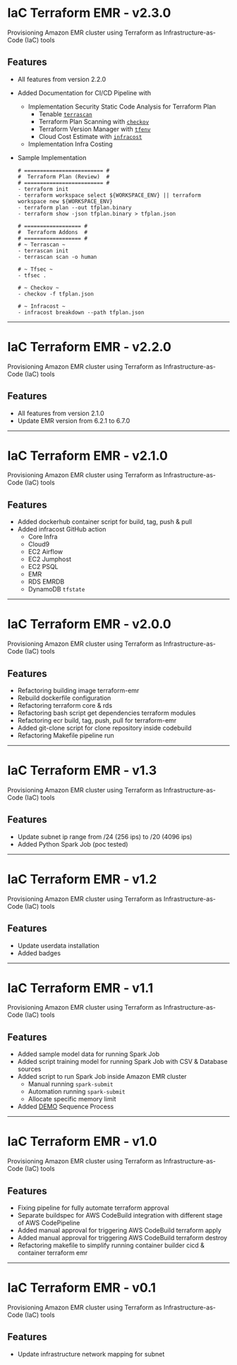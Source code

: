 # IaC Terraform EMR - v2.3.0

Provisioning Amazon EMR cluster using Terraform as Infrastructure-as-Code (IaC) tools

## Features

- All features from version 2.2.0
- Added Documentation for CI/CD Pipeline with
  - Implementation Security Static Code Analysis for Terraform Plan
    - Tenable [`terrascan`](https://github.com/tenable/terrascan)
    - Terraform Plan Scanning with [`checkov`](https://github.com/bridgecrewio/checkov)
    - Terraform Version Manager with [`tfenv`](https://github.com/tfutils/tfenv)
    - Cloud Cost Estimate with [`infracost`](https://www.infracost.io/)
  - Implementation Infra Costing

- Sample Implementation
  ```
  # ========================= #
  #  Terraform Plan (Review)  #
  # ========================= #
  - terraform init
  - terraform workspace select ${WORKSPACE_ENV} || terraform workspace new ${WORKSPACE_ENV}
  - terraform plan --out tfplan.binary
  - terraform show -json tfplan.binary > tfplan.json

  # ================== #
  #  Terraform Addons  #
  # ================== #
  # ~ Terrascan ~
  - terrascan init
  - terrascan scan -o human

  # ~ Tfsec ~
  - tfsec .

  # ~ Checkov ~
  - checkov -f tfplan.json

  # ~ Infracost ~
  - infracost breakdown --path tfplan.json
  ```

---

# IaC Terraform EMR - v2.2.0

Provisioning Amazon EMR cluster using Terraform as Infrastructure-as-Code (IaC) tools

## Features

- All features from version 2.1.0
- Update EMR version from 6.2.1 to 6.7.0

---

# IaC Terraform EMR - v2.1.0

Provisioning Amazon EMR cluster using Terraform as Infrastructure-as-Code (IaC) tools

## Features

- Added dockerhub container script for build, tag, push & pull
- Added infracost GitHub action
  - Core Infra
  - Cloud9
  - EC2 Airflow
  - EC2 Jumphost
  - EC2 PSQL
  - EMR
  - RDS EMRDB
  - DynamoDB `tfstate`

---

# IaC Terraform EMR - v2.0.0

Provisioning Amazon EMR cluster using Terraform as Infrastructure-as-Code (IaC) tools

## Features

- Refactoring building image terraform-emr
- Rebuild dockerfile configuration
- Refactoring terraform core & rds
- Refactoring bash script get dependencies terraform modules
- Refactoring ecr build, tag, push, pull for terraform-emr
- Added git-clone script for clone repository inside codebuild
- Refactoring Makefile pipeline run

---

# IaC Terraform EMR - v1.3

Provisioning Amazon EMR cluster using Terraform as Infrastructure-as-Code (IaC) tools

## Features

- Update subnet ip range from /24 (256 ips) to /20 (4096 ips)
- Added Python Spark Job (poc tested)

---

# IaC Terraform EMR - v1.2

Provisioning Amazon EMR cluster using Terraform as Infrastructure-as-Code (IaC) tools

## Features

- Update userdata installation
- Added badges

---

# IaC Terraform EMR - v1.1

Provisioning Amazon EMR cluster using Terraform as Infrastructure-as-Code (IaC) tools

## Features

- Added sample model data for running Spark Job
- Added script training model for running Spark Job with CSV & Database sources
- Added script to run Spark Job inside Amazon EMR cluster
  - Manual running `spark-submit`
  - Automation running `spark-submit`
  - Allocate specific  memory limit
- Added [DEMO](DEMO.md) Sequence Process

---

# IaC Terraform EMR - v1.0

Provisioning Amazon EMR cluster using Terraform as Infrastructure-as-Code (IaC) tools

## Features

- Fixing pipeline for fully automate terraform approval
- Separate buildspec for AWS CodeBuild integration with different stage of AWS CodePipeline
- Added manual approval for triggering AWS CodeBuild terraform apply
- Added manual approval for triggering AWS CodeBuild terraform destroy
- Refactoring makefile to simplify running container builder cicd & container terraform emr

---

# IaC Terraform EMR - v0.1

Provisioning Amazon EMR cluster using Terraform as Infrastructure-as-Code (IaC) tools

## Features

- Update infrastructure network mapping for subnet
